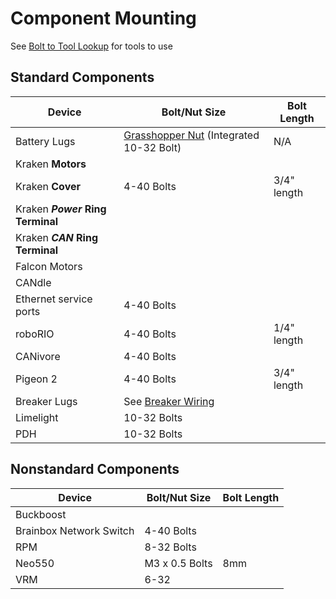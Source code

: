 # Component Mounting

See [Bolt to Tool Lookup](../Mechanical/Bolt%20to%20Tool%20Lookup.md) for tools to use

## Standard Components

| Device                           | Bolt/Nut Size                                                                                     | Bolt Length |
| -------------------------------- | ------------------------------------------------------------------------------------------------- | ----------- |
| Battery Lugs                     | [Grasshopper Nut](https://www.thethriftybot.com/products/grasshopper-nut) (Integrated 10-32 Bolt) | N/A         |
| Kraken **Motors**                |                                                                                                   |             |
| Kraken **Cover**                 | 4-40 Bolts                                                                                        | 3/4" length |
| Kraken ***Power* Ring Terminal** |                                                                                                   |             |
| Kraken ***CAN* Ring Terminal**   |                                                                                                   |             |
| Falcon Motors                    |                                                                                                   |             |
| CANdle                           |                                                                                                   |             |
| Ethernet service ports           | 4-40 Bolts                                                                                        |             |
| roboRIO                          | 4-40 Bolts                                                                                        | 1/4" length            |
| CANivore                         | 4-40 Bolts                                                                                        |             |
| Pigeon 2                         | 4-40 Bolts                                                                                        | 3/4" length |
| Breaker Lugs                     | See [Breaker Wiring](Breaker%20Wiring.md)                                                         |             |
| Limelight                        | 10-32 Bolts                                                                                       |             |
| PDH                              | 10-32 Bolts                                                                                       |             |

## Nonstandard Components

| Device                  | Bolt/Nut Size  | Bolt Length |
| ----------------------- | --------------- | ------------ |
| Buckboost               |                 |              |
| Brainbox Network Switch | 4-40 Bolts     |              |
| RPM                     | 8-32 Bolts     |              |
| Neo550                  | M3 x 0.5 Bolts | 8mm          |
| VRM                     | 6-32           |              |
